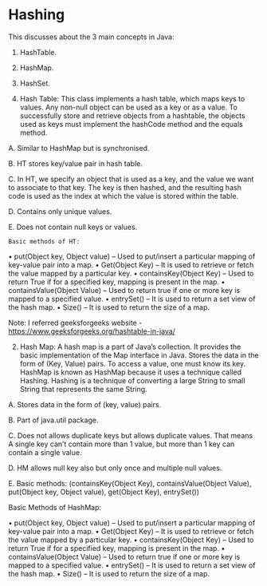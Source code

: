 # Hashing

This discusses about the 3 main concepts in Java:

1. HashTable.
2. HashMap.
3. HashSet.


1. Hash Table:
This class implements a hash table, which maps keys to values. Any non-null object can be used as a key or as a value. To successfully store and retrieve   objects  from a hashtable, the objects used as keys must implement the hashCode method and the equals method.

A.	Similar to HashMap but is synchronised.

B.	HT stores key/value pair in hash table.

C.	In HT, we specify an object that is used as a key, and the value we want to associate to that key. The key is then hashed, and the resulting hash code is used as the index at which the value is stored within the table.

D.	Contains only unique values.

E.	Does not contain null keys or values.

	Basic methods of HT:
•	put(Object key, Object value) – Used to put/insert a particular mapping of key-value pair into a map.
•	Get(Object Key) – It is used to retrieve or fetch the value mapped by a particular key.
•	containsKey(Object Key) – Used to return True if for a specified key, mapping is present in the map.
•	containsValue(Object Value) – Used to return true if one or more key is mapped to a specified value.
•	entrySet() – It is used to return a set view of the hash map.
•	Size() – It is used to return the size of a map.

Note: I referred geeksforgeeks website - https://www.geeksforgeeks.org/hashtable-in-java/

2. Hash Map:
A hash map is a part of Java’s collection. It provides the basic implementation of the Map interface in Java. Stores the data in the form of (Key, Value) pairs. To access a value, one must know its key. HashMap is known as HashMap because it uses a technique called Hashing. Hashing is a technique of converting a large String to small String that represents the same String.

A.	Stores data in the form of (key, value) pairs. 

B.	Part of java.util package.

C.	Does not allows duplicate keys but allows duplicate values. That means A single key can’t contain more than 1 value, but more than 1 key can contain a single value.

D.	HM allows null key also but only once and multiple null values.

E.	Basic methods: (containsKey(Object Key), containsValue(Object Value), put(Object key, Object value), get(Object Key), entrySet())

Basic Methods of HashMap:

•	put(Object key, Object value) – Used to put/insert a particular mapping of key-value pair into a map.
•	Get(Object Key) – It is used to retrieve or fetch the value mapped by a particular key.
•	containsKey(Object Key) – Used to return True if for a specified key, mapping is present in the map.
•	containsValue(Object Value) – Used to return true if one or more key is mapped to a specified value.
•	entrySet() – It is used to return a set view of the hash map.
•	Size() – It is used to return the size of a map.

